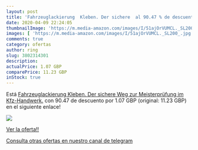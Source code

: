 ```yaml
---
layout: post
title: 'Fahrzeuglackierung  Kleben. Der sichere  al 90.47 % de descuento'
date: 2020-04-09 22:24:05
thumbnailImage: 'https://m.media-amazon.com/images/I/51ajOrVUMCL._SL200_.jpg'
images: [ 'https://m.media-amazon.com/images/I/51ajOrVUMCL._SL200_.jpg' ]
comments: true
category: ofertas
author: ring
slug: 3802314301
description:
actualPrice: 1.07 GBP
comparePrice: 11.23 GBP
inStock: true
---
```


Está [Fahrzeuglackierung  Kleben. Der sichere Weg zur Meisterprüfung im Kfz-Handwerk.](https://www.amazon.com/dp/3802314301/?tag=redken08-20) con 90.47 de descuento por 1.07 GBP (original: 11.23 GBP) en el siguiente enlace!

[![](https://m.media-amazon.com/images/I/51ajOrVUMCL._SL200_.jpg)](https://www.amazon.com/dp/3802314301/?tag=redken08-20)

[Ver la oferta!!](https://www.amazon.com/dp/3802314301/?tag=redken08-20)

[Consulta otras ofertas en nuestro canal de telegram](https://t.me/s/ofertas25)

